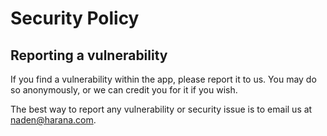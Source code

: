 # Security Policy

## Reporting a vulnerability

If you find a vulnerability within the app, please report it to us. You may do so anonymously, or we can credit you for it if you wish.

The best way to report any vulnerability or security issue is to email us at [naden@harana.com](mailto:naden@harana.com).